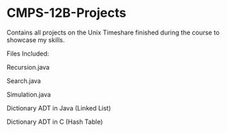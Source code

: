 # CMPS-12B-Projects

Contains all projects on the Unix Timeshare finished during the course to showcase my skills.

Files Included:

Recursion.java

Search.java

Simulation.java

Dictionary ADT in Java (Linked List)

Dictionary ADT in C (Hash Table)
